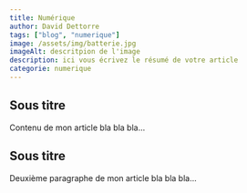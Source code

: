 ```yaml
---
title: Numérique
author: David Dettorre
tags: ["blog", "numerique"]
image: /assets/img/batterie.jpg
imageAlt: descritpion de l'image
description: ici vous écrivez le résumé de votre article
categorie: numerique
---
```


<h2>Sous titre</h2>
<p>
Contenu de mon article bla bla bla...
</p>
<h2>Sous titre</h2>
<p>
Deuxième paragraphe de mon article bla bla bla...
</p>
